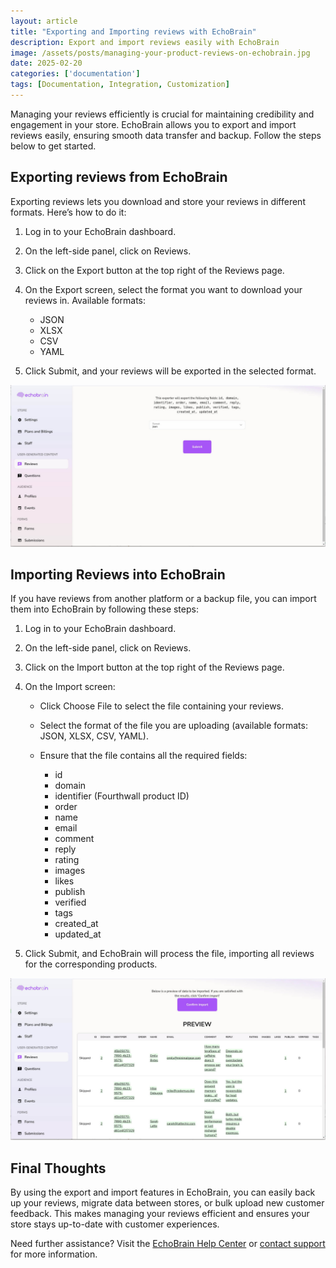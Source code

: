 ```yaml
---
layout: article
title: "Exporting and Importing reviews with EchoBrain"
description: Export and import reviews easily with EchoBrain
image: /assets/posts/managing-your-product-reviews-on-echobrain.jpg
date: 2025-02-20
categories: ['documentation']
tags: [Documentation, Integration, Customization]
---
```


Managing your reviews efficiently is crucial for maintaining credibility and engagement in your store. EchoBrain allows you to export and import reviews easily, ensuring smooth data transfer and backup. Follow the steps below to get started.


## Exporting reviews from EchoBrain
Exporting reviews lets you download and store your reviews in different formats. Here’s how to do it:

1. Log in to your EchoBrain dashboard.

2. On the left-side panel, click on Reviews.

3. Click on the Export button at the top right of the Reviews page.

4. On the Export screen, select the format you want to download your reviews in. Available formats:

   * JSON
   * XLSX
   * CSV
   * YAML

5. Click Submit, and your reviews will be exported in the selected format.


![Echobrain export reviews](/assets/posts/echobrain_export_reviews.jpg)


## Importing Reviews into EchoBrain
If you have reviews from another platform or a backup file, you can import them into EchoBrain by following these steps:

1. Log in to your EchoBrain dashboard.
   
2. On the left-side panel, click on Reviews.

3. Click on the Import button at the top right of the Reviews page.

4. On the Import screen:
  
   * Click Choose File to select the file containing your reviews.
   * Select the format of the file you are uploading (available formats: JSON, XLSX, CSV, YAML).
   * Ensure that the file contains all the required fields:
   
      * id
      * domain
      * identifier (Fourthwall product ID)
      * order
      * name
      * email
      * comment
      * reply
      * rating
      * images
      * likes
      * publish
      * verified
      * tags
      * created_at
      * updated_at

5. Click Submit, and EchoBrain will process the file, importing all reviews for the corresponding products.


![Echobrain import reviews](/assets/posts/echobrain_import_reviews.jpg)


## Final Thoughts
By using the export and import features in EchoBrain, you can easily back up your reviews, migrate data between stores, or bulk upload new customer feedback. This makes managing your reviews efficient and ensures your store stays up-to-date with customer experiences.

Need further assistance? Visit the [EchoBrain Help Center](https://echo-brain.com/blog/) or [contact support](hello@echo-brain.com) for more information.

<style>
.rich-text ul {
    list-style-type: disc !important;
    margin-left: 20px !important;
}
</style>

